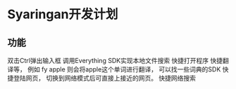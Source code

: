 # Syaringan开发计划
## 功能
双击Ctrl弹出输入框
调用Everything SDK实现本地文件搜索
快捷打开程序
快捷翻译等， 例如 fy apple 则会将apple这个单词进行翻译， 可以找一些词典的SDK
快捷登陆网页， 切换到网络模式后可直接上接近的网页。
快捷网络搜索

